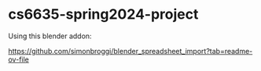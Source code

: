 # cs6635-spring2024-project

Using this blender addon:

https://github.com/simonbroggi/blender_spreadsheet_import?tab=readme-ov-file
